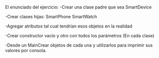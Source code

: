 El enunciado del ejercicio:
-Crear una clase padre que sea SmartDevice

-Crear clases hijas:
SmartPhone
SmartWatch

-Agregar atributos tal cual tendrían esos objetos en la realidad

-Crear constructor vacío y otro con todos los parámetros (En cada clase)

-Desde un MainCrear objetos de cada una y utilizarlos para imprimir sus valores por consola.
